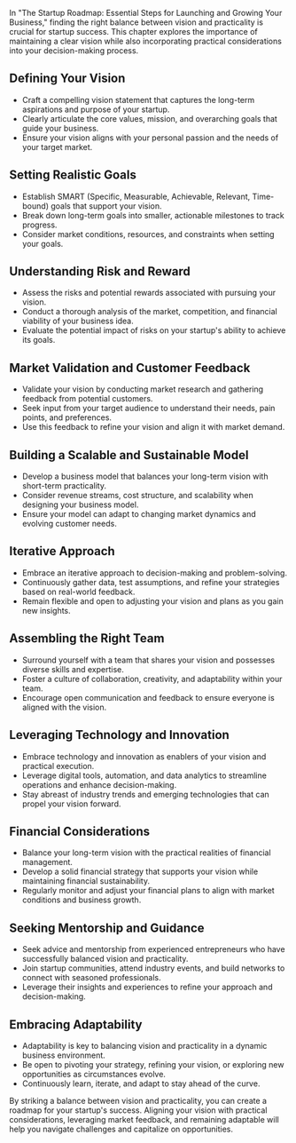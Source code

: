 
In "The Startup Roadmap: Essential Steps for Launching and Growing Your Business," finding the right balance between vision and practicality is crucial for startup success. This chapter explores the importance of maintaining a clear vision while also incorporating practical considerations into your decision-making process.

Defining Your Vision
--------------------

* Craft a compelling vision statement that captures the long-term aspirations and purpose of your startup.
* Clearly articulate the core values, mission, and overarching goals that guide your business.
* Ensure your vision aligns with your personal passion and the needs of your target market.

Setting Realistic Goals
-----------------------

* Establish SMART (Specific, Measurable, Achievable, Relevant, Time-bound) goals that support your vision.
* Break down long-term goals into smaller, actionable milestones to track progress.
* Consider market conditions, resources, and constraints when setting your goals.

Understanding Risk and Reward
-----------------------------

* Assess the risks and potential rewards associated with pursuing your vision.
* Conduct a thorough analysis of the market, competition, and financial viability of your business idea.
* Evaluate the potential impact of risks on your startup's ability to achieve its goals.

Market Validation and Customer Feedback
---------------------------------------

* Validate your vision by conducting market research and gathering feedback from potential customers.
* Seek input from your target audience to understand their needs, pain points, and preferences.
* Use this feedback to refine your vision and align it with market demand.

Building a Scalable and Sustainable Model
-----------------------------------------

* Develop a business model that balances your long-term vision with short-term practicality.
* Consider revenue streams, cost structure, and scalability when designing your business model.
* Ensure your model can adapt to changing market dynamics and evolving customer needs.

Iterative Approach
------------------

* Embrace an iterative approach to decision-making and problem-solving.
* Continuously gather data, test assumptions, and refine your strategies based on real-world feedback.
* Remain flexible and open to adjusting your vision and plans as you gain new insights.

Assembling the Right Team
-------------------------

* Surround yourself with a team that shares your vision and possesses diverse skills and expertise.
* Foster a culture of collaboration, creativity, and adaptability within your team.
* Encourage open communication and feedback to ensure everyone is aligned with the vision.

Leveraging Technology and Innovation
------------------------------------

* Embrace technology and innovation as enablers of your vision and practical execution.
* Leverage digital tools, automation, and data analytics to streamline operations and enhance decision-making.
* Stay abreast of industry trends and emerging technologies that can propel your vision forward.

Financial Considerations
------------------------

* Balance your long-term vision with the practical realities of financial management.
* Develop a solid financial strategy that supports your vision while maintaining financial sustainability.
* Regularly monitor and adjust your financial plans to align with market conditions and business growth.

Seeking Mentorship and Guidance
-------------------------------

* Seek advice and mentorship from experienced entrepreneurs who have successfully balanced vision and practicality.
* Join startup communities, attend industry events, and build networks to connect with seasoned professionals.
* Leverage their insights and experiences to refine your approach and decision-making.

Embracing Adaptability
----------------------

* Adaptability is key to balancing vision and practicality in a dynamic business environment.
* Be open to pivoting your strategy, refining your vision, or exploring new opportunities as circumstances evolve.
* Continuously learn, iterate, and adapt to stay ahead of the curve.

By striking a balance between vision and practicality, you can create a roadmap for your startup's success. Aligning your vision with practical considerations, leveraging market feedback, and remaining adaptable will help you navigate challenges and capitalize on opportunities.
